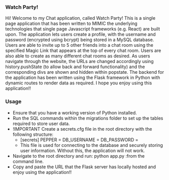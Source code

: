### Watch Party!

Hi! Welcome to my Chat application, called Watch Party! This is a single page application that has been written to MIMIC the underlying technologies that single page Javascript frameworks (e.g. React) are built upon. The application lets users create a profile, with the username and password (encrypted using bcrypt) being stored in a MySQL database. Users are able to invite up to 5 other friends into a chat room using the specified Magic Link that appears at the top of every chat room. Users are also able to create as many different chat rooms as desired. As users navigate through the website, the URLs are changed accordingly using history.pushState (to allow back and forward functionality) and the corresponding divs are shown and hidden within popstate. The backend for the application has been written using the Flask framework in Python with dynamic routes to render data as required. I hope you enjoy using this application!!


### Usage

- Ensure that you have a working version of Python installed.
- Run the SQL commands within the migrations folder to set up the tables required to store user data.
- !IMPORTANT Create a secrets.cfg file in the root directory with the following structure:
  - [secrets]
    PEPPER = <Some arbitrary long random string to prepend to the password before encrypting e.g. abcdefghijklmnopqrstuvwxyz>
    DB_USERNAME = <Name of MYSQL DB username e.g. root>
    DB_PASSWORD = <Password corresponding to DB username>
  - This file is used for connecting to the database and securely storing user information. Without this, the application will not work.
- Navigate to the root directory and run: python app.py :from the command line.
- Copy and paste the URL that the Flask server has locally hosted and enjoy using the application!!